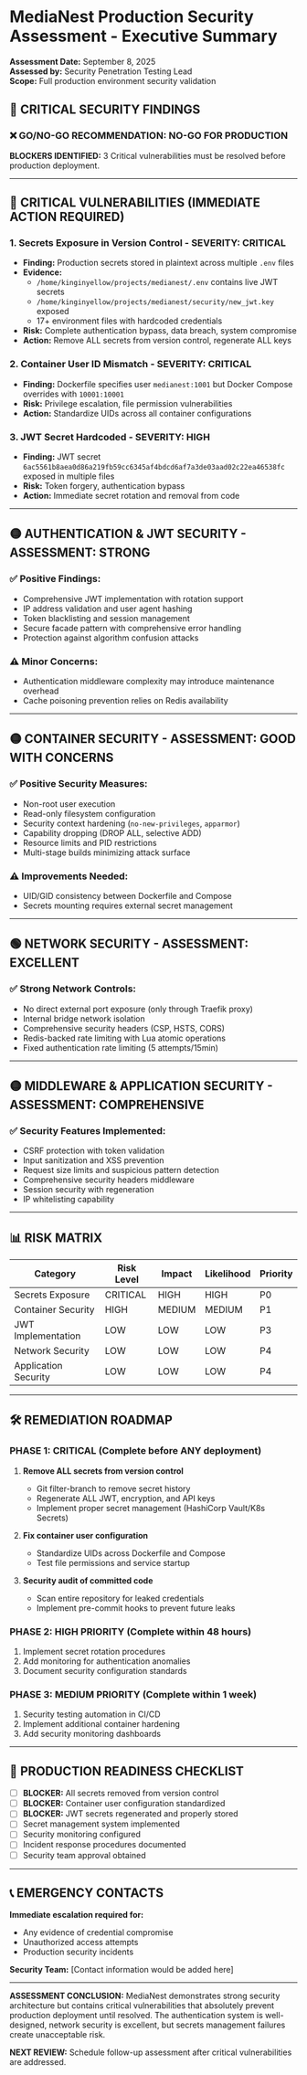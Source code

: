 # MediaNest Production Security Assessment - Executive Summary

**Assessment Date:** September 8, 2025  
**Assessed by:** Security Penetration Testing Lead  
**Scope:** Full production environment security validation  

## 🚨 CRITICAL SECURITY FINDINGS

### ❌ **GO/NO-GO RECOMMENDATION: NO-GO FOR PRODUCTION**

**BLOCKERS IDENTIFIED:** 3 Critical vulnerabilities must be resolved before production deployment.

---

## 🔴 CRITICAL VULNERABILITIES (IMMEDIATE ACTION REQUIRED)

### 1. **Secrets Exposure in Version Control** - SEVERITY: CRITICAL
- **Finding:** Production secrets stored in plaintext across multiple `.env` files
- **Evidence:** 
  - `/home/kinginyellow/projects/medianest/.env` contains live JWT secrets
  - `/home/kinginyellow/projects/medianest/security/new_jwt.key` exposed
  - 17+ environment files with hardcoded credentials
- **Risk:** Complete authentication bypass, data breach, system compromise
- **Action:** Remove ALL secrets from version control, regenerate ALL keys

### 2. **Container User ID Mismatch** - SEVERITY: CRITICAL  
- **Finding:** Dockerfile specifies user `medianest:1001` but Docker Compose overrides with `10001:10001`
- **Risk:** Privilege escalation, file permission vulnerabilities
- **Action:** Standardize UIDs across all container configurations

### 3. **JWT Secret Hardcoded** - SEVERITY: HIGH
- **Finding:** JWT secret `6ac5561b8aea0d86a219fb59cc6345af4bdcd6af7a3de03aad02c22ea46538fc` exposed in multiple files
- **Risk:** Token forgery, authentication bypass
- **Action:** Immediate secret rotation and removal from code

---

## 🟡 AUTHENTICATION & JWT SECURITY - ASSESSMENT: STRONG

### ✅ **Positive Findings:**
- Comprehensive JWT implementation with rotation support
- IP address validation and user agent hashing
- Token blacklisting and session management
- Secure facade pattern with comprehensive error handling
- Protection against algorithm confusion attacks

### ⚠️ **Minor Concerns:**
- Authentication middleware complexity may introduce maintenance overhead
- Cache poisoning prevention relies on Redis availability

---

## 🟡 CONTAINER SECURITY - ASSESSMENT: GOOD WITH CONCERNS

### ✅ **Positive Security Measures:**
- Non-root user execution
- Read-only filesystem configuration
- Security context hardening (`no-new-privileges`, `apparmor`)
- Capability dropping (DROP ALL, selective ADD)
- Resource limits and PID restrictions
- Multi-stage builds minimizing attack surface

### ⚠️ **Improvements Needed:**
- UID/GID consistency between Dockerfile and Compose
- Secrets mounting requires external secret management

---

## 🟢 NETWORK SECURITY - ASSESSMENT: EXCELLENT

### ✅ **Strong Network Controls:**
- No direct external port exposure (only through Traefik proxy)
- Internal bridge network isolation
- Comprehensive security headers (CSP, HSTS, CORS)
- Redis-backed rate limiting with Lua atomic operations
- Fixed authentication rate limiting (5 attempts/15min)

---

## 🟡 MIDDLEWARE & APPLICATION SECURITY - ASSESSMENT: COMPREHENSIVE

### ✅ **Security Features Implemented:**
- CSRF protection with token validation
- Input sanitization and XSS prevention  
- Request size limits and suspicious pattern detection
- Comprehensive security headers middleware
- Session security with regeneration
- IP whitelisting capability

---

## 📊 RISK MATRIX

| Category | Risk Level | Impact | Likelihood | Priority |
|----------|------------|---------|------------|----------|
| Secrets Exposure | CRITICAL | HIGH | HIGH | P0 |
| Container Security | HIGH | MEDIUM | MEDIUM | P1 |
| JWT Implementation | LOW | LOW | LOW | P3 |
| Network Security | LOW | LOW | LOW | P4 |
| Application Security | LOW | LOW | LOW | P4 |

---

## 🛠️ REMEDIATION ROADMAP

### **PHASE 1: CRITICAL (Complete before ANY deployment)**
1. **Remove ALL secrets from version control**
   - Git filter-branch to remove secret history
   - Regenerate ALL JWT, encryption, and API keys
   - Implement proper secret management (HashiCorp Vault/K8s Secrets)

2. **Fix container user configuration**
   - Standardize UIDs across Dockerfile and Compose
   - Test file permissions and service startup

3. **Security audit of committed code**
   - Scan entire repository for leaked credentials
   - Implement pre-commit hooks to prevent future leaks

### **PHASE 2: HIGH PRIORITY (Complete within 48 hours)**
1. Implement secret rotation procedures
2. Add monitoring for authentication anomalies
3. Document security configuration standards

### **PHASE 3: MEDIUM PRIORITY (Complete within 1 week)**
1. Security testing automation in CI/CD
2. Implement additional container hardening
3. Add security monitoring dashboards

---

## 🏁 PRODUCTION READINESS CHECKLIST

- [ ] **BLOCKER:** All secrets removed from version control
- [ ] **BLOCKER:** Container user configuration standardized  
- [ ] **BLOCKER:** JWT secrets regenerated and properly stored
- [ ] Secret management system implemented
- [ ] Security monitoring configured
- [ ] Incident response procedures documented
- [ ] Security team approval obtained

---

## 📞 EMERGENCY CONTACTS

**Immediate escalation required for:**
- Any evidence of credential compromise
- Unauthorized access attempts
- Production security incidents

**Security Team:** [Contact information would be added here]

---

**ASSESSMENT CONCLUSION:** MediaNest demonstrates strong security architecture but contains critical vulnerabilities that absolutely prevent production deployment until resolved. The authentication system is well-designed, network security is excellent, but secrets management failures create unacceptable risk.

**NEXT REVIEW:** Schedule follow-up assessment after critical vulnerabilities are addressed.